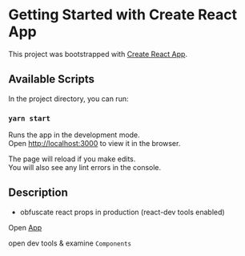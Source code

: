 # Getting Started with Create React App

This project was bootstrapped with [Create React App](https://github.com/facebook/create-react-app).

## Available Scripts

In the project directory, you can run:

### `yarn start`

Runs the app in the development mode.\
Open [http://localhost:3000](http://localhost:3000) to view it in the browser.

The page will reload if you make edits.\
You will also see any lint errors in the console.

## Description
- obfuscate react props in production (react-dev tools enabled)

Open [App](https://603360235c726700073129fe--condescending-colden-da2b2a.netlify.app/) 

open dev tools & examine `Components`
